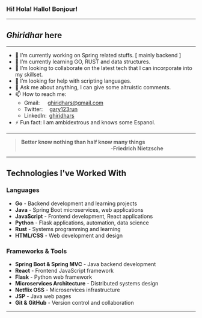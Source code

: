 ### Hi! Hola! Hallo! Bonjour! 

***
## _Ghiridhar_ here

***
* 🔭 I’m currently working on Spring related stuffs. [ mainly backend ] 
* 🌱 I’m currently learning GO, RUST and data structures.
* 👯 I’m looking to collaborate on the latest tech that I can incorporate into my skillset.
* 🤔 I’m looking for help with scripting languages.
* 💬 Ask me about anything, I can give some altruistic comments.
* 📫 How to reach me: 
  *   Gmail:&emsp;&ensp;[ghiridhars@gmail.com](mailto:ghiridhars@gmail.com)
  *   Twitter:&emsp;&nbsp;[gary123run](https://twitter.com/gary123run)
  *   LinkedIn:&ensp;[ghiridhars](https://www.linkedin.com/in/ghiridhars/)
* ⚡ Fun fact: I am ambidextrous and knows some Espanol.
***
> **Better know nothing than half know many things**\
> &emsp;&emsp;&emsp;&emsp;&emsp;&emsp;&emsp;&emsp;&emsp;&emsp;&emsp;&emsp;&emsp;&emsp;&emsp;&emsp;&emsp;-**Friedrich Nietzsche**
***

## Technologies I've Worked With

### Languages
* **Go** - Backend development and learning projects
* **Java** - Spring Boot microservices, web applications
* **JavaScript** - Frontend development, React applications
* **Python** - Flask applications, automation, data science
* **Rust** - Systems programming and learning
* **HTML/CSS** - Web development and design

### Frameworks & Tools
* **Spring Boot & Spring MVC** - Java backend development
* **React** - Frontend JavaScript framework
* **Flask** - Python web framework
* **Microservices Architecture** - Distributed systems design
* **Netflix OSS** - Microservices infrastructure
* **JSP** - Java web pages
* **Git & GitHub** - Version control and collaboration

***
